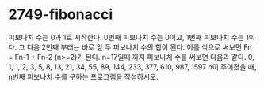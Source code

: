 # 2749-fibonacci
피보나치 수는 0과 1로 시작한다. 0번째 피보나치 수는 0이고, 1번째 피보나치 수는 1이다. 그 다음 2번째 부터는 바로 앞 두 피보나치 수의 합이 된다.  이를 식으로 써보면 Fn = Fn-1 + Fn-2 (n>=2)가 된다.  n=17일때 까지 피보나치 수를 써보면 다음과 같다.  0, 1, 1, 2, 3, 5, 8, 13, 21, 34, 55, 89, 144, 233, 377, 610, 987, 1597  n이 주어졌을 때, n번째 피보나치 수를 구하는 프로그램을 작성하시오.
